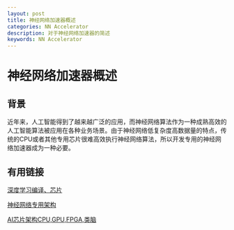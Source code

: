 ```yaml
---
layout: post
title: 神经网络加速器概述
categories: NN Accelerator
description: 对于神经网络加速器的简述
keywords: NN Accelerator
---
```


# 神经网络加速器概述

## 背景
近年来，人工智能得到了越来越广泛的应用，而神经网络算法作为一种成熟高效的人工智能算法被应用在各种业务场景。由于神经网络低复杂度高数据量的特点，传统的CPU或者其他专用芯片很难高效执行神经网络算法，所以开发专用的神经网络加速器成为一种必要。

## 有用链接
[深度学习编译、芯片](https://zhuanlan.zhihu.com/p/269070510)

[神经网络专用架构](https://zhuanlan.zhihu.com/p/43554156)

[AI芯片架构CPU,GPU,FPGA,类脑](https://zhuanlan.zhihu.com/p/467076505)

